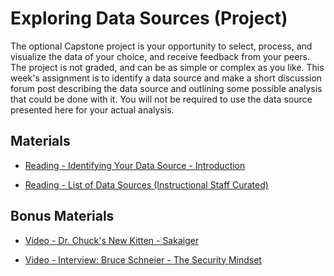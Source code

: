 # Exploring Data Sources (Project)

The optional Capstone project is your opportunity to select, process, and visualize the data of your choice, and receive feedback from your peers. The project is not graded, and can be as simple or complex as you like. This week's assignment is to identify a data source and make a short discussion forum post describing the data source and outlining some possible analysis that could be done with it. You will not be required to use the data source presented here for your actual analysis.

## Materials

- [Reading - Identifying Your Data Source - Introduction](https://www.coursera.org/learn/python-data-visualization/supplement/WQJqz/identifying-your-data-source-introduction)

- [Reading - List of Data Sources (Instructional Staff Curated)](https://www.coursera.org/learn/python-data-visualization/supplement/Hok69/list-of-data-sources-instructional-staff-curated)

## Bonus Materials

- [Video - Dr. Chuck's New Kitten - Sakaiger](https://www.coursera.org/learn/python-data-visualization/lecture/8jnvy/dr-chucks-new-kitten-sakaiger)

- [Video - Interview: Bruce Schneier - The Security Mindset](https://www.coursera.org/learn/python-data-visualization/lecture/hMfDx/interview-bruce-schneier-the-security-mindset)